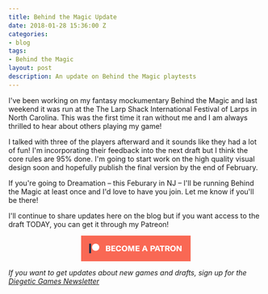 ```yaml
---
title: Behind the Magic Update
date: 2018-01-28 15:36:00 Z
categories:
- blog
tags:
- Behind the Magic
layout: post
description: An update on Behind the Magic playtests
---
```


I've been working on my fantasy mockumentary Behind the Magic and last weekend it was run at the The Larp Shack International Festival of Larps in North Carolina. This was the first time it ran without me and I am always thrilled to hear about others playing my game!

I talked with three of the players afterward and it sounds like they had a lot of fun! I'm incorporating their feedback into the next draft but I think the core rules are 95% done. I'm going to start work on the high quality visual design soon and hopefully publish the final version by the end of February.

If you're going to Dreamation – this Feburary in NJ – I'll be running Behind the Magic at least once and I'd love to have you join. Let me know if you'll be there!

I'll continue to share updates here on the blog but if you want access to the  draft TODAY, you can get it through my Patreon!

<div class="">
    <a href="https://www.patreon.com/bePatron?u=554536"><img src="/img/become_a_patron_button.png" alt="become a backer on Patreon" style="display:block; margin:auto"></a>
</div>

*If you want to get updates about new games and drafts, sign up for the [Diegetic Games Newsletter](http://diegeticgames.us9.list-manage1.com/subscribe?u=e4f0b45dd4eb576171853a903&id=cacabf37ec)*
